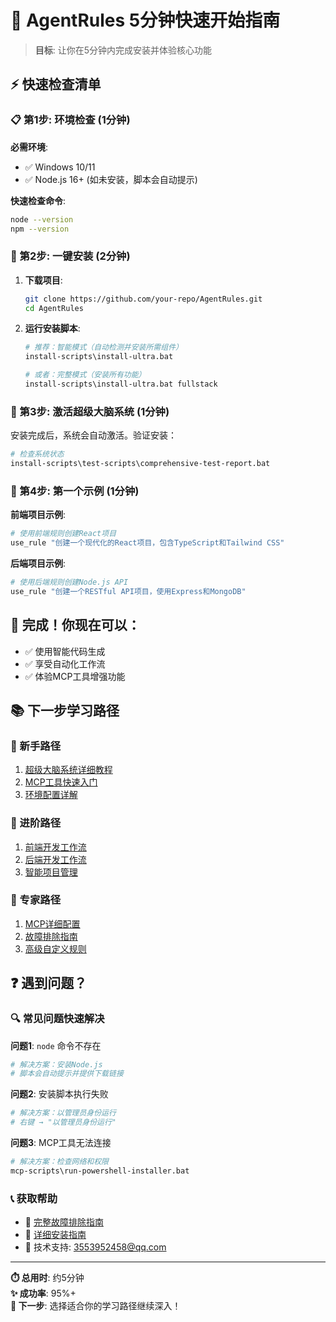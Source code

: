 # 🚀 AgentRules 5分钟快速开始指南

> **目标**: 让你在5分钟内完成安装并体验核心功能

## ⚡ 快速检查清单

### 📋 第1步: 环境检查 (1分钟)

**必需环境**:
- ✅ Windows 10/11
- ✅ Node.js 16+ (如未安装，脚本会自动提示)

**快速检查命令**:
```bash
node --version
npm --version
```

### 🔧 第2步: 一键安装 (2分钟)

1. **下载项目**:
   ```bash
   git clone https://github.com/your-repo/AgentRules.git
   cd AgentRules
   ```

2. **运行安装脚本**:
   ```bash
   # 推荐：智能模式（自动检测并安装所需组件）
   install-scripts\install-ultra.bat 
   
   # 或者：完整模式（安装所有功能）
   install-scripts\install-ultra.bat fullstack
   ```

### 🧠 第3步: 激活超级大脑系统 (1分钟)

安装完成后，系统会自动激活。验证安装：

```bash
# 检查系统状态
install-scripts\test-scripts\comprehensive-test-report.bat
```

### 🎯 第4步: 第一个示例 (1分钟)

**前端项目示例**:
```bash
# 使用前端规则创建React项目
use_rule "创建一个现代化的React项目，包含TypeScript和Tailwind CSS"
```

**后端项目示例**:
```bash
# 使用后端规则创建Node.js API
use_rule "创建一个RESTful API项目，使用Express和MongoDB"
```

## 🎉 完成！你现在可以：

- ✅ 使用智能代码生成
- ✅ 享受自动化工作流
- ✅ 体验MCP工具增强功能

## 📚 下一步学习路径

### 🔰 新手路径
1. [超级大脑系统详细教程](tutorials/super-brain-system-usage-guide.md)
2. [MCP工具快速入门](docs/MCP-QUICK-START-GUIDE.md)
3. [环境配置详解](docs/ENVIRONMENT-SETUP.md)

### 🚀 进阶路径
1. [前端开发工作流](tutorials/frontend-rules-使用指南.md)
2. [后端开发工作流](tutorials/backend-rules-使用指南.md)
3. [智能项目管理](project-rules/intelligent-project-management.mdc)

### 🔧 专家路径
1. [MCP详细配置](docs/MCP-DETAILED-CONFIG-GUIDE.md)
2. [故障排除指南](docs/MCP-TROUBLESHOOTING-GUIDE.md)
3. [高级自定义规则](global-rules/unified-rules-base.md)

## ❓ 遇到问题？

### 🔍 常见问题快速解决

**问题1**: `node` 命令不存在
```bash
# 解决方案：安装Node.js
# 脚本会自动提示并提供下载链接
```

**问题2**: 安装脚本执行失败
```bash
# 解决方案：以管理员身份运行
# 右键 → "以管理员身份运行"
```

**问题3**: MCP工具无法连接
```bash
# 解决方案：检查网络和权限
mcp-scripts\run-powershell-installer.bat
```

### 📞 获取帮助

- 📖 [完整故障排除指南](docs/MCP-TROUBLESHOOTING-GUIDE.md)
- 🔧 [详细安装指南](install-scripts/INSTALL-GUIDE.md)
- 📧 技术支持: 3553952458@qq.com

---

**⏱️ 总用时**: 约5分钟  
**✨ 成功率**: 95%+  
**🎯 下一步**: 选择适合你的学习路径继续深入！